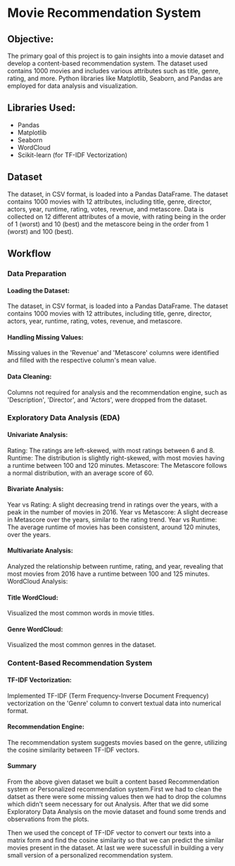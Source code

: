 # Movie Recommendation System

## Objective:
The primary goal of this project is to gain insights into a movie dataset and develop a content-based recommendation system. The dataset used contains 1000 movies and includes various attributes such as title, genre, rating, and more. Python libraries like Matplotlib, Seaborn, and Pandas are employed for data analysis and visualization.

## Libraries Used:
- Pandas
- Matplotlib
- Seaborn
- WordCloud
- Scikit-learn (for TF-IDF Vectorization)

## Dataset
The dataset, in CSV format, is loaded into a Pandas DataFrame. The dataset contains 1000 movies with 12 attributes, including title, genre, director, actors, year, runtime, rating, votes, revenue, and metascore. Data is collected on 12 different attributes of a movie, with rating being in the order of 1 (worst) and 10 (best) and the metascore being in the order from 1 (worst) and 100 (best).

## Workflow
### Data Preparation
#### Loading the Dataset:
The dataset, in CSV format, is loaded into a Pandas DataFrame. The dataset contains 1000 movies with 12 attributes, including title, genre, director, actors, year, runtime, rating, votes, revenue, and metascore.

#### Handling Missing Values:
Missing values in the 'Revenue' and 'Metascore' columns were identified and filled with the respective column's mean value.

#### Data Cleaning:
Columns not required for analysis and the recommendation engine, such as 'Description', 'Director', and 'Actors', were dropped from the dataset.

### Exploratory Data Analysis (EDA)
#### Univariate Analysis:
Rating: The ratings are left-skewed, with most ratings between 6 and 8.
Runtime: The distribution is slightly right-skewed, with most movies having a runtime between 100 and 120 minutes.
Metascore: The Metascore follows a normal distribution, with an average score of 60.

#### Bivariate Analysis:
Year vs Rating: A slight decreasing trend in ratings over the years, with a peak in the number of movies in 2016.
Year vs Metascore: A slight decrease in Metascore over the years, similar to the rating trend.
Year vs Runtime: The average runtime of movies has been consistent, around 120 minutes, over the years.

#### Multivariate Analysis:
Analyzed the relationship between runtime, rating, and year, revealing that most movies from 2016 have a runtime between 100 and 125 minutes.
WordCloud Analysis:

#### Title WordCloud:
Visualized the most common words in movie titles.
#### Genre WordCloud:
Visualized the most common genres in the dataset.

### Content-Based Recommendation System
#### TF-IDF Vectorization:
Implemented TF-IDF (Term Frequency-Inverse Document Frequency) vectorization on the 'Genre' column to convert textual data into numerical format.

#### Recommendation Engine:
The recommendation system suggests movies based on the genre, utilizing the cosine similarity between TF-IDF vectors.

#### Summary
From the above given dataset we built a content based Recommendation system or Personalized recommendation system.First we had to clean the datset as there were some missing values then we had to drop the columns which didn't seem necessary for out Analysis. After that we did some Exploratory Data Analysis on the movie dataset and found some trends and observations from the plots.

Then we used the concept of TF-IDF vector to convert our texts into a matrix form and find the cosine similarity so that we can predict the similar movies present in the dataset. At last we were sucessfull in building a very small version of a personalized recommendation system.
